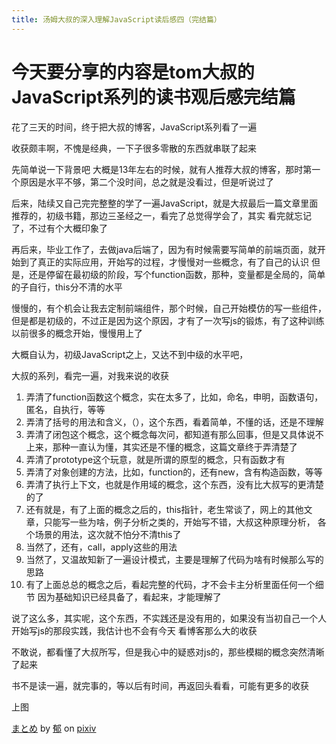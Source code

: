 ```yaml
---
title: 汤姆大叔的深入理解JavaScript读后感四（完结篇）
---
```


 
# 今天要分享的内容是tom大叔的JavaScript系列的读书观后感完结篇
花了三天的时间，终于把大叔的博客，JavaScript系列看了一遍

收获颇丰啊，不愧是经典，一下子很多零散的东西就串联了起来

先简单说一下背景吧
大概是13年左右的时候，就有人推荐大叔的博客，那时第一个原因是水平不够，第二个没时间，总之就是没看过，但是听说过了

后来，陆续又自己完完整整的学了一遍JavaScript，就是大叔最后一篇文章里面推荐的，初级书籍，那边三圣经之一，看完了总觉得学会了，其实
看完就忘记了，不过有个大概印象了

再后来，毕业工作了，去做java后端了，因为有时候需要写简单的前端页面，就开始到了真正的实际应用，开始写的过程，才慢慢对一些概念，有了自己的认识
但是，还是停留在最初级的阶段，写个function函数，那种，变量都是全局的，简单的子自行，this分不清的水平

慢慢的，有个机会让我去定制前端组件，那个时候，自己开始模仿的写一些组件，但是都是初级的，不过正是因为这个原因，才有了一次写js的锻炼，有了这种训练
以前很多的概念开始，慢慢用上了

大概自认为，初级JavaScript之上，又达不到中级的水平吧，

大叔的系列，看完一遍，对我来说的收获

1. 弄清了function函数这个概念，实在太多了，比如，命名，申明，函数语句，匿名，自执行，等等
2. 弄清了括号的用法和含义，（），这个东西，看着简单，不懂的话，还是不理解
3. 弄清了闭包这个概念，这个概念每次问，都知道有那么回事，但是又具体说不上来，那种一直认为懂，其实还是不懂的概念，这篇文章终于弄清楚了
4. 弄清了prototype这个玩意，就是所谓的原型的概念，只有函数才有
5. 弄清了对象创建的方法，比如，function的，还有new，含有构造函数，等等
6. 弄清了执行上下文，也就是作用域的概念，这个东西，没有比大叔写的更清楚的了
7. 还有就是，有了上面的概念之后的，this指针，老生常谈了，网上的其他文章，只能写一些为啥，例子分析之类的，开始写不错，大叔这种原理分析，
各个场景的用法，这次就不怕分不清this了
8. 当然了，还有，call，apply这些的用法
9. 当然了，又温故知新了一遍设计模式，主要是理解了代码为啥有时候那么写的思路
10. 有了上面总总的概念之后，看起完整的代码，才不会卡主分析里面任何一个细节
因为基础知识已经具备了，看起来，才能理解了


说了这么多，其实呢，这个东西，不实践还是没有用的，如果没有当初自己一个人开始写js的那段实践，我估计也不会有今天
看博客那么大的收获

不敢说，都看懂了大叔所写，但是我心中的疑惑对js的，那些模糊的概念突然清晰了起来

书不是读一遍，就完事的，等以后有时间，再返回头看看，可能有更多的收获

上图
<script src="https://source.pixiv.net/source/embed.js" data-id="63061360_9db8a1ab6d0b20a09558ed43369658e4" data-size="large" data-border="on" charset="utf-8"></script><noscript><p><a href="https://www.pixiv.net/member_illust.php?mode=medium&amp;illust_id=63061360" target="_blank">まとめ</a> by <a href="https://www.pixiv.net/member.php?id=15385092" target="_blank">郁</a> on <a href="https://www.pixiv.net/" target="_blank">pixiv</a></p></noscript>

